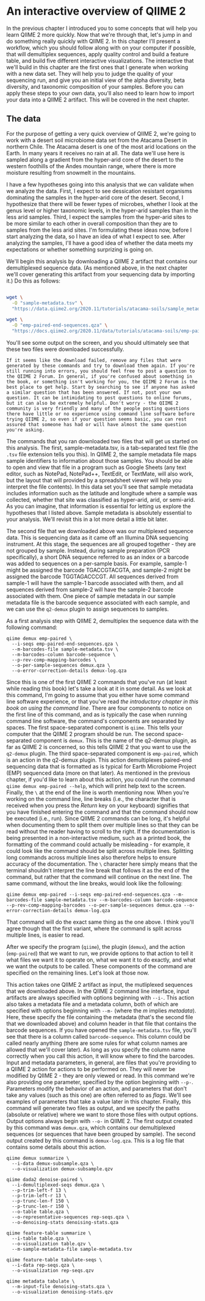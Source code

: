 # An interactive overview of QIIME 2

In the previous chapter I introduced you to some concepts that will help you learn QIIME 2 more quickly. Now that we're through that, let's jump in and do something really quickly with QIIME 2. In this chapter I'll present a workflow, which you should follow along with on your computer if possible, that will demultiplex sequences, apply quality control and build a feature table, and build five different interactive visualizations. The interactive that we'll build in this chapter are the first ones that I generate when working with a new data set. They will help you to judge the quality of your sequencing run, and give you an initial view of the alpha diversity, beta diversity, and taxonomic composition of your samples. Before you can apply these steps to your own data, you'll also need to learn how to import your data into a QIIME 2 artifact. This will be covered in the next chapter. 

## The data

For the purpose of getting a very quick overview of QIIME 2, we're going to work with a desert soil microbiome data set from the Atacama Desert in northern Chile. The Atacama desert is one of the most arid locations on the Earth. In many years it receives no rain at all. The data we'll use here is sampled along a gradient from the hyper-arid core of the desert to the western foothills of the Andes mountain range, where there is more moisture resulting from snowmelt in the mountains. 

I have a few hypotheses going into this analysis that we can validate when we analyze the data. First, I expect to see dessication resistant organisms dominating the samples in the hyper-arid core of the desert. Second, I hypothesize that there will be fewer types of microbes, whether I look at the genus level or higher taxonomic levels, in the hyper-arid samples than in the less arid samples. Third, I expect the samples from the hyper-arid sites to be more similar to each other in overall composition than they are to samples from the less arid sites. I'm formulating these ideas now, before I start analyzing the data, so I have an idea of what I expect to see. After analyzing the samples, I'll have a good idea of whether the data meets my expectations or whether something surprizing is going on.

We'll begin this analysis by downloading a QIIME 2 artifact that contains our demultiplexed sequence data. (As mentioned above, in the next chapter we'll cover generating this artifact from your sequencing data by importing it.) Do this as follows:

```bash

wget \
  -O "sample-metadata.tsv" \
  "https://data.qiime2.org/2020.11/tutorials/atacama-soils/sample_metadata.tsv"

wget \
  -O "emp-paired-end-sequences.qza" \
  "https://docs.qiime2.org/2020.11/data/tutorials/atacama-soils/emp-paired-end-sequences.qza"

```  

You'll see some output on the screen, and you should ultimately see that these two files were downloaded successfully. 

```{warning}
If it seems like the download failed, remove any files that were generated by these commands and try to download them again. If you're still running into errors, you should feel free to post a question to the QIIME 2 Forum. In general, if you're confused about something in the book, or something isn't working for you, the QIIME 2 Forum is the best place to get help. Start by searching to see if anyone has asked a similar question that has been answered. If not, post your own question. It can be intimidating to post questions to online forums, but it can also be extremely helpful. Don't worry - the QIIME 2 community is very friendly and many of the people posting questions there have little or no experience using command line software before trying QIIME 2, so even if your question seems basic, you can rest assured that someone has had or will have almost the same question you're asking. 
```

The commands that you ran downloaded two files that will get us started on this analysis. The first, sample-metadata.tsv, is a tab-separated text file (the `.tsv` file extension tells you this). In QIIME 2, the sample metadata file maps sample identifiers to information about those samples. You should be able to open and view that file in a program such as Google Sheets (any text editor, such as NotePad, NotePad++, TextEdit, or TextMate, will also work, but the layout that will provided by a spreadsheet viewer will help you interpret the file contents). In this data set you'll see that sample metadata includes information such as the latitude and longitude where a sample was collected, whether that site was classified as hyper-arid, arid, or semi-arid. As you can imagine, that information is essential for letting us explore the hypotheses that I listed above. Sample metadata is absolutely essential to your analysis. We'll revisit this in a lot more detail a little bit later.

The second file that we downloaded above was our multiplexed sequence data. This is sequencing data as it came off an Illumina DNA sequencing instrument. At this stage, the sequences are all grouped together - they are not grouped by sample. Instead, during sample preparation (PCR specifically), a short DNA sequence referred to as an index or a barcode was added to sequences on a per-sample basis. For example, sample-1 might be assigned the barcode TGACCGTACGTA, and sample-2 might be assigned the barcode TGGTAGACCCGT. All sequences derived from sample-1 will have the sample-1 barcode associated with them, and all sequences derived from sample-2 will have the sample-2 barcode associated with them. One piece of sample metadata in our sample metadata file is the barcode sequence associated with each sample, and we can use the `q2-demux` plugin to assign sequences to samples. 

As a first analysis step with QIIME 2, demultiplex the sequence data with the following command:

```
qiime demux emp-paired \
  --i-seqs emp-paired-end-sequences.qza \
  --m-barcodes-file sample-metadata.tsv \
  --m-barcodes-column barcode-sequence \
  --p-rev-comp-mapping-barcodes \
  --o-per-sample-sequences demux.qza \
  --o-error-correction-details demux-log.qza
```

Since this is one of the first QIIME 2 commands that you've run (at least while reading this book) let's take a look at it in some detail. As we look at this command, I'm going to assume that you either have some command line software experience, or that you've read _the introductory chapter in this book on using the command line_. There are four components to notice on the first line of this command, and as is typically the case when running command line software, the command's components are separated by spaces. The first space-separated component is `qiime`. This tells your computer that the QIIME 2 program should be run. The second space-separated component is `demux`. This is the name of the q2-demux plugin, as far as QIIME 2 is concerned, so this tells QIIME 2 that you want to use the `q2-demux` plugin. The third space-separated component is `emp-paired`, which is an action in the q2-demux plugin. This action demultiplexes paired-end sequencing data that is formatted as is typical for Earth Microbiome Project (EMP) sequenced data (more on that later). As mentioned in the previous chapter, if you'd like to learn about this action, you could run the command `qiime demux emp-paired --help`, which will print help text to the screen. Finally, the `\` at the end of the line is worth mentioning now. When you're working on the command line, line breaks (i.e., the character that is received when you press the _Return_ key on your keyboard) signifies that you have finished entering the command and that the command should now be executed (i.e., run). Since QIIME 2 commands can be long, it's helpful when documenting them to split them over multiple lines so that they can be read without the reader having to scroll to the right. If the documentation is being presented in a non-interactive medium, such as a printed book, the formatting of the command could actually be misleading - for example, it could look like the command should be split across multiple lines. Splitting long commands across multiple lines also therefore helps to ensure accuracy of the documentation. The `\` character here simply means that the terminal shouldn't interpret the line break that follows it as the end of the command, but rather that the command will continue on the next line. The same command, without the line breaks, would look like the following:

``` 
qiime demux emp-paired --i-seqs emp-paired-end-sequences.qza --m-barcodes-file sample-metadata.tsv --m-barcodes-column barcode-sequence --p-rev-comp-mapping-barcodes --o-per-sample-sequences demux.qza --o-error-correction-details demux-log.qza
```

That command will do the exact same thing as the one above. I think you'll agree though that the first variant, where the command is split across multiple lines, is easier to read. 

After we specify the program (`qiime`), the plugin (`demux`), and the action (`emp-paired`) that we want to run, we provide options to that action to tell it what files we want it to operate on, what we want it to do exactly, and what we want the outputs to be called. These components of the command are specified on the remaining lines. Let's look at those now. 

This action takes one QIIME 2 artifact as input, the mutliplexed sequences that we downloaded above. In the QIIME 2 command line interface, input artifacts are always specified with options beginning with `--i-`. This action also takes a metadata file and a metadata column, both of which are specified with options beginning with `--m-` (where the _m_ implies _metadata_). Here, these specify the file containing the metadata (that's the second file that we downloaded above) and column header in that file that contains the barcode sequences. If you have opened the `sample-metadata.tsv` file, you'll see that there is a column called `barcode-sequence`. This column could be called nearly anything (there are some rules for what column names are allowed that we'll cover later). As long as you specify the column name correctly when you call this action, it will know where to find the barcodes. Input and metadata parameters, in general, are files that you're providing to a QIIME 2 action for actions to be performed on. They will never be modified by QIIME 2 - they are only viewed or read. In this command we're also providing one parameter, specified by the option beginning with `--p-`. Parameters modify the behavior of an action, and parameters that don't take any values (such as this one) are often referred to as _flags_. We'll see examples of parameters that take a value later in this chapter. Finally, this command will generate two files as output, and we specify the paths (absolute or relative) where we want to store those files with output options. Output options always begin with `--o-` in QIIME 2. The first output created by this command was `demux.qza`, which contains our demultiplexed sequences (or sequences that have been grouped by sample). The second output created by this command is `demux-log.qza`. This is a log file that contains some details about this action. 

```
qiime demux summarize \
  --i-data demux-subsample.qza \
  --o-visualization demux-subsample.qzv
```

```
qiime dada2 denoise-paired \
  --i-demultiplexed-seqs demux.qza \
  --p-trim-left-f 13 \
  --p-trim-left-r 13 \
  --p-trunc-len-f 150 \
  --p-trunc-len-r 150 \
  --o-table table.qza \
  --o-representative-sequences rep-seqs.qza \
  --o-denoising-stats denoising-stats.qza
```

```
qiime feature-table summarize \
  --i-table table.qza \
  --o-visualization table.qzv \
  --m-sample-metadata-file sample-metadata.tsv

qiime feature-table tabulate-seqs \
  --i-data rep-seqs.qza \
  --o-visualization rep-seqs.qzv

qiime metadata tabulate \
  --m-input-file denoising-stats.qza \
  --o-visualization denoising-stats.qzv
```


